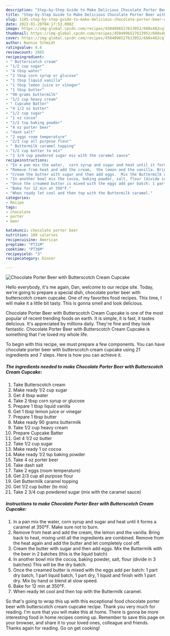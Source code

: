 ```yaml
---
description: "Step-by-Step Guide to Make Delicious Chocolate Porter Beer with Butterscotch Cream Cupcake"
title: "Step-by-Step Guide to Make Delicious Chocolate Porter Beer with Butterscotch Cream Cupcake"
slug: 1185-step-by-step-guide-to-make-delicious-chocolate-porter-beer-with-butterscotch-cream-cupcake
date: 2022-01-26T04:17:53.098Z
image: https://img-global.cpcdn.com/recipes/4504096527613952/680x482cq70/chocolate-porter-beer-with-butterscotch-cream-cupcake-recipe-main-photo.jpg
thumbnail: https://img-global.cpcdn.com/recipes/4504096527613952/680x482cq70/chocolate-porter-beer-with-butterscotch-cream-cupcake-recipe-main-photo.jpg
cover: https://img-global.cpcdn.com/recipes/4504096527613952/680x482cq70/chocolate-porter-beer-with-butterscotch-cream-cupcake-recipe-main-photo.jpg
author: Nannie Schmidt
ratingvalue: 4.6
reviewcount: 2865
recipeingredient:
- " Butterscotch cream"
- "1/2 cup sugar"
- "4 tbsp water"
- "2 tbsp corn syrup or glucose"
- "1 tbsp liquid vanilla"
- "1 tbsp lemon juice or vinegar"
- "1 tbsp butter"
- "90 grams buttermilk"
- "1/2 cup heavy cream"
- " Cupcake Batter"
- "4 1/2 oz butter"
- "1/2 cup sugar"
- "1 oz cocoa"
- "1/2 tsp baking powder"
- "4 oz porter beer"
- "dash salt"
- "2 eggs room temperature"
- "2/3 cup all purpose flour"
- " Buttermilk caramel topping"
- "1/2 cup butter to mix"
- "2 3/4 cup powdered sugar mix with the caramel sauce"
recipeinstructions:
- "In a pan mix the water,  corn syrup and sugar and heat until it forms a caramel at 350°F.  Make sure not to burn."
- "Remove from heat and add the cream,  the lemon and the vanilla. Bring back to heat,  mixing until all the ingredients are combined.  Remove from the heat again and add the butter and let completely cool off."
- "Cream the butter with sugar and then add eggs.  Mix the Buttermilk with the beer in 2 batches (this is the liquid batch)"
- "In another bowl mix the cocoa, baking powder, salt, flour (divide in 3 batches) This will be the dry batch."
- "Once the creamed butter is mixed with the eggs add per batch: 1 part dry batch,  1 part liquid batch,  1 part dry,  1 liquid and finish with 1 part dry.  Mix by hand or blend at slow speed."
- "Bake for 12 min at 350°F."
- "When ready let cool and then top with the Buttermilk caramel."
categories:
- Recipe
tags:
- chocolate
- porter
- beer

katakunci: chocolate porter beer 
nutrition: 109 calories
recipecuisine: American
preptime: "PT31M"
cooktime: "PT36M"
recipeyield: "3"
recipecategory: Dinner

---
```



![Chocolate Porter Beer with Butterscotch Cream Cupcake](https://img-global.cpcdn.com/recipes/4504096527613952/680x482cq70/chocolate-porter-beer-with-butterscotch-cream-cupcake-recipe-main-photo.jpg)

Hello everybody, it's me again, Dan, welcome to our recipe site. Today, we're going to prepare a special dish, chocolate porter beer with butterscotch cream cupcake. One of my favorites food recipes. This time, I will make it a little bit tasty. This is gonna smell and look delicious.

Chocolate Porter Beer with Butterscotch Cream Cupcake is one of the most popular of recent trending foods on earth. It is simple, it is fast, it tastes delicious. It's appreciated by millions daily. They're fine and they look fantastic. Chocolate Porter Beer with Butterscotch Cream Cupcake is something that I've loved my whole life.




To begin with this recipe, we must prepare a few components. You can have chocolate porter beer with butterscotch cream cupcake using 21 ingredients and 7 steps. Here is how you can achieve it.

<!--inarticleads1-->

##### The ingredients needed to make Chocolate Porter Beer with Butterscotch Cream Cupcake:

1. Take  Butterscotch cream
1. Make ready 1/2 cup sugar
1. Get 4 tbsp water
1. Take 2 tbsp corn syrup or glucose
1. Prepare 1 tbsp liquid vanilla
1. Get 1 tbsp lemon juice or vinegar
1. Prepare 1 tbsp butter
1. Make ready 90 grams buttermilk
1. Take 1/2 cup heavy cream
1. Prepare  Cupcake Batter
1. Get 4 1/2 oz butter
1. Take 1/2 cup sugar
1. Make ready 1 oz cocoa
1. Make ready 1/2 tsp baking powder
1. Take 4 oz porter beer
1. Take dash salt
1. Take 2 eggs (room temperature)
1. Get 2/3 cup all purpose flour
1. Get  Buttermilk caramel topping
1. Get 1/2 cup butter (to mix)
1. Take 2 3/4 cup powdered sugar (mix with the caramel sauce)




<!--inarticleads2-->

##### Instructions to make Chocolate Porter Beer with Butterscotch Cream Cupcake:

1. In a pan mix the water,  corn syrup and sugar and heat until it forms a caramel at 350°F.  Make sure not to burn.
1. Remove from heat and add the cream,  the lemon and the vanilla. Bring back to heat,  mixing until all the ingredients are combined.  Remove from the heat again and add the butter and let completely cool off.
1. Cream the butter with sugar and then add eggs.  Mix the Buttermilk with the beer in 2 batches (this is the liquid batch)
1. In another bowl mix the cocoa, baking powder, salt, flour (divide in 3 batches) This will be the dry batch.
1. Once the creamed butter is mixed with the eggs add per batch: 1 part dry batch,  1 part liquid batch,  1 part dry,  1 liquid and finish with 1 part dry.  Mix by hand or blend at slow speed.
1. Bake for 12 min at 350°F.
1. When ready let cool and then top with the Buttermilk caramel.




So that's going to wrap this up with this exceptional food chocolate porter beer with butterscotch cream cupcake recipe. Thank you very much for reading. I'm sure that you will make this at home. There is gonna be more interesting food in home recipes coming up. Remember to save this page on your browser, and share it to your loved ones, colleague and friends. Thanks again for reading. Go on get cooking!
